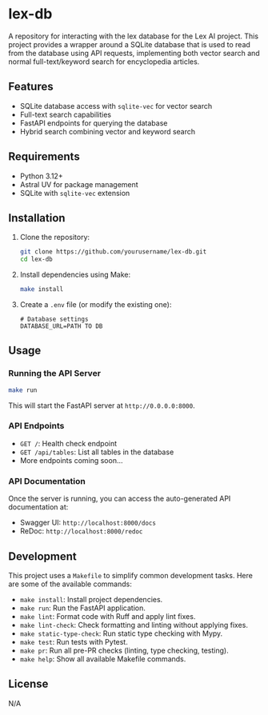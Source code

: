# lex-db

A repository for interacting with the lex database for the Lex AI project. This project provides a wrapper around a SQLite database that is used to read from the database using API requests, implementing both vector search and normal full-text/keyword search for encyclopedia articles.

## Features

- SQLite database access with `sqlite-vec` for vector search
- Full-text search capabilities
- FastAPI endpoints for querying the database
- Hybrid search combining vector and keyword search

## Requirements

- Python 3.12+
- Astral UV for package management
- SQLite with `sqlite-vec` extension

## Installation

1. Clone the repository:
   ```bash
   git clone https://github.com/yourusername/lex-db.git
   cd lex-db
   ```

2. Install dependencies using Make:
   ```bash
   make install
   ```

3. Create a `.env` file (or modify the existing one):
   ```
   # Database settings
   DATABASE_URL=PATH TO DB
   ```

## Usage

### Running the API Server

```bash
make run
```

This will start the FastAPI server at `http://0.0.0.0:8000`.

### API Endpoints

- `GET /`: Health check endpoint
- `GET /api/tables`: List all tables in the database
- More endpoints coming soon...

### API Documentation

Once the server is running, you can access the auto-generated API documentation at:

- Swagger UI: `http://localhost:8000/docs`
- ReDoc: `http://localhost:8000/redoc`

## Development

This project uses a `Makefile` to simplify common development tasks. Here are some of the available commands:

- `make install`: Install project dependencies.
- `make run`: Run the FastAPI application.
- `make lint`: Format code with Ruff and apply lint fixes.
- `make lint-check`: Check formatting and linting without applying fixes.
- `make static-type-check`: Run static type checking with Mypy.
- `make test`: Run tests with Pytest.
- `make pr`: Run all pre-PR checks (linting, type checking, testing).
- `make help`: Show all available Makefile commands.

## License

N/A
